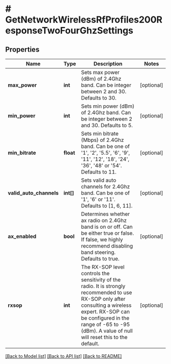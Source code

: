 # # GetNetworkWirelessRfProfiles200ResponseTwoFourGhzSettings

## Properties

Name | Type | Description | Notes
------------ | ------------- | ------------- | -------------
**max_power** | **int** | Sets max power (dBm) of 2.4Ghz band. Can be integer between 2 and 30. Defaults to 30. | [optional]
**min_power** | **int** | Sets min power (dBm) of 2.4Ghz band. Can be integer between 2 and 30. Defaults to 5. | [optional]
**min_bitrate** | **float** | Sets min bitrate (Mbps) of 2.4Ghz band. Can be one of &#39;1&#39;, &#39;2&#39;, &#39;5.5&#39;, &#39;6&#39;, &#39;9&#39;, &#39;11&#39;, &#39;12&#39;, &#39;18&#39;, &#39;24&#39;, &#39;36&#39;, &#39;48&#39; or &#39;54&#39;. Defaults to 11. | [optional]
**valid_auto_channels** | **int[]** | Sets valid auto channels for 2.4Ghz band. Can be one of &#39;1&#39;, &#39;6&#39; or &#39;11&#39;. Defaults to [1, 6, 11]. | [optional]
**ax_enabled** | **bool** | Determines whether ax radio on 2.4Ghz band is on or off. Can be either true or false. If false, we highly recommend disabling band steering. Defaults to true. | [optional]
**rxsop** | **int** | The RX-SOP level controls the sensitivity of the radio. It is strongly recommended to use RX-SOP only after consulting a wireless expert. RX-SOP can be configured in the range of -65 to -95 (dBm). A value of null will reset this to the default. | [optional]

[[Back to Model list]](../../README.md#models) [[Back to API list]](../../README.md#endpoints) [[Back to README]](../../README.md)
